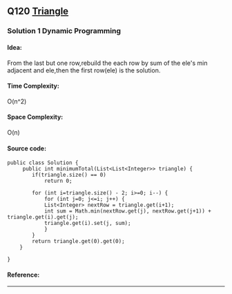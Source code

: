 ## Q120 [Triangle](https://leetcode.com/problems/triangle/) 

### Solution 1 Dynamic Programming
#### Idea: 
From the last but one row,rebuild the each row by sum of the ele's min adjacent and ele,then the first row(ele) is the solution. 
#### Time Complexity:
O(n^2)
#### Space Complexity:
O(n)
#### Source code:
```
public class Solution {
     public int minimumTotal(List<List<Integer>> triangle) {
        if(triangle.size() == 0)
            return 0;

        for (int i=triangle.size() - 2; i>=0; i--) {
            for (int j=0; j<=i; j++) {
            List<Integer> nextRow = triangle.get(i+1);
            int sum = Math.min(nextRow.get(j), nextRow.get(j+1)) + triangle.get(i).get(j);
            triangle.get(i).set(j, sum);
            }
        }
        return triangle.get(0).get(0);
    }

}

```
#### Reference:

---

